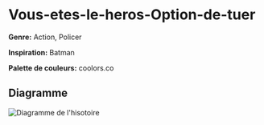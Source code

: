 # Vous-etes-le-heros-Option-de-tuer

**Genre:** Action, Policer

**Inspiration:** Batman

**Palette de couleurs:** coolors.co

## Diagramme

![Diagramme de l'hisotoire](assets/proulx_pl_PS1.1_582-324MO.png)
